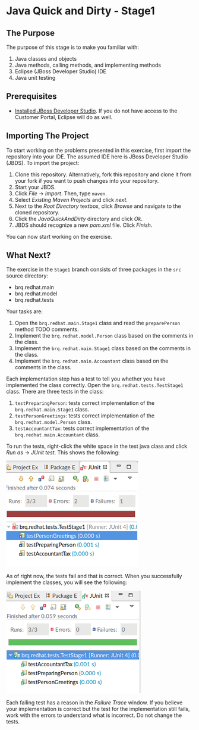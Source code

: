 # Java Quick and Dirty - Stage1

## The Purpose

The purpose of this stage is to make you familiar with:

1. Java classes and objects
2. Java methods, calling methods, and implementing methods
3. Eclipse (JBoss Developer Studio) IDE
4. Java unit testing

## Prerequisites

* [Installed JBoss Developer Studio](https://access.redhat.com/jbossnetwork/restricted/softwareDownload.html?softwareId=53011). If you do not have access to the Customer Portal, Eclipse will do as well.

## Importing The Project

To start working on the problems presented in this exercise, first import the repository into your IDE. The assumed IDE here is JBoss Developer Studio (JBDS). To import the project:


1. Clone this repository. Alternatively, fork this repository and clone it from your fork if you want to push changes into your repository.
2. Start your JBDS.
3. Click *File* -> *Import*. Then, type `maven`.
4. Select *Existing Maven Projects* and click *next*.
5. Next to the *Root Directory* textbox, click *Browse* and navigate to the cloned repository.
6. Click the *JavaQuickAndDirty* directory and click *Ok*.
7. JBDS should recognize a new *pom.xml* file. Click *Finish*.

You can now start working on the exercise.

## What Next?

The exercise in the `Stage1` branch consists of three packages in the `src` source directory:

* brq.redhat.main
* brq.redhat.model
* brq.redhat.tests

 Your tasks are:
 
 1. Open the `brq.redhat.main.Stage1` class and read the `preparePerson` method TODO comments.
 2. Implement the `brq.redhat.model.Person` class based on the comments in the class.
 3. Implement the `brq.redhat.main.Stage1` class based on the comments in the class.
 4. Implement the `brq.redhat.main.Accountant` class based on the comments in the class.
 
 Each implementation step has a test to tell you whether you have implemented the class correctly. Open the `brq.redhat.tests.TestStage1` class. There are three tests in the class:
 
 1. `testPreparingPerson`: tests correct implementation of the `brq.redhat.main.Stage1` class.
 2. `testPersonGreetings`: tests correct implementation of the `brq.redhat.model.Person` class.
 3. `testAccountantTax`: tests correct implementation of the `brq.redhat.main.Accountant` class.
 
 To run the tests, right-click the white space in the test java class and click *Run as* -> *JUnit test*. This shows the following:
 
![Failing JUnit](md_images/junit.png) 
 
 As of right now, the tests fail and that is correct. When you successfully implement the classes, you will see the following:
 
![Failing JUnit](md_images/junit_correct.png) 

Each failing test has a reason in the *Failure Trace* window. If you believe your implementation is correct but the test for the implementation still fails, work with the errors to understand what is incorrect. Do not change the tests. 